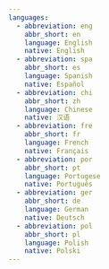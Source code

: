 ```yaml
---
languages:
  - abbreviation: eng
    abbr_short: en
    language: English
    native: English
  - abbreviation: spa
    abbr_short: es
    language: Spanish
    native: Español
  - abbreviation: chi
    abbr_short: zh
    language: Chinese
    native: 汉语
  - abbreviation: fre
    abbr_short: fr
    language: French
    native: Français
  - abbreviation: por
    abbr_short: pt
    language: Portugese
    native: Português
  - abbreviation: ger
    abbr_short: de
    language: German
    native: Deutsch
  - abbreviation: pol
    abbr_short: pl
    language: Polish
    native: Polski
---
```


